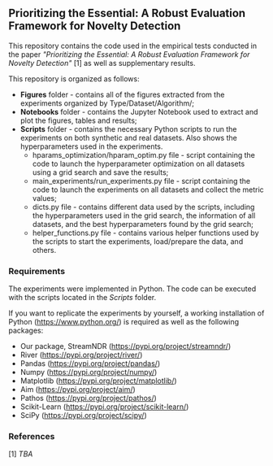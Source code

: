 ## Prioritizing the Essential: A Robust Evaluation Framework for Novelty Detection

This repository contains the code used in the empirical tests conducted in the paper *"Prioritizing the Essential: A Robust Evaluation Framework for Novelty Detection"* [1] as well as supplementary results.

This repository is organized as follows:
- **Figures** folder - contains all of the figures extracted from the experiments organized by Type/Dataset/Algorithm/;
- **Notebooks** folder - contains the Jupyter Notebook used to extract and plot the figures, tables and results;
- **Scripts** folder - contains the necessary Python scripts to run the experiments on both synthetic and real datasets. Also shows the hyperparameters used in the experiments.
    - hparams_optimization/hparam_optim.py file - script containing the code to launch the hyperparameter optimization on all datasets using a grid search and save the results;
    - main_experiments/run_experiments.py file - script containing the code to launch the experiments on all datasets and collect the metric values;
    - dicts.py file - contains different data used by the scripts, including the hyperparameters used in the grid search, the information of all datasets, and the best hyperparameters found by the grid search;
    - helper_functions.py file - contains various helper functions used by the scripts to start the experiments, load/prepare the data, and others.
    

### Requirements
The experiments were implemented in Python. The code can be executed with the scripts located in the *Scripts* folder.

If you want to replicate the experiments by yourself, a working installation of Python (https://www.python.org/) is required as well as the following packages:

- Our package, StreamNDR (https://pypi.org/project/streamndr/)
- River (https://pypi.org/project/river/)
- Pandas (https://pypi.org/project/pandas/)
- Numpy (https://pypi.org/project/numpy/)
- Matplotlib (https://pypi.org/project/matplotlib/)
- Aim (https://pypi.org/project/aim/)
- Pathos (https://pypi.org/project/pathos/)
- Scikit-Learn (https://pypi.org/project/scikit-learn/)
- SciPy (https://pypi.org/project/scipy/)

### References
[1] *TBA*
